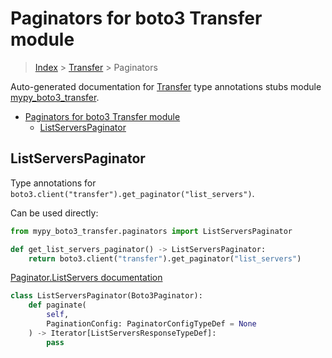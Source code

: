 # Paginators for boto3 Transfer module

> [Index](../index.md) > [Transfer](./index.md) > Paginators

Auto-generated documentation for [Transfer](https://boto3.amazonaws.com/v1/documentation/api/latest/reference/services/transfer.html#Transfer)
type annotations stubs module [mypy_boto3_transfer](https://pypi.org/project/mypy-boto3-transfer/).

- [Paginators for boto3 Transfer module](#paginators-for-boto3-transfer-module)
  - [ListServersPaginator](#listserverspaginator)

## ListServersPaginator

Type annotations for `boto3.client("transfer").get_paginator("list_servers")`.

Can be used directly:

```python
from mypy_boto3_transfer.paginators import ListServersPaginator

def get_list_servers_paginator() -> ListServersPaginator:
    return boto3.client("transfer").get_paginator("list_servers")
```

[Paginator.ListServers documentation](https://boto3.amazonaws.com/v1/documentation/api/latest/reference/services/transfer.html#Transfer.Paginator.ListServers)

```python
class ListServersPaginator(Boto3Paginator):
    def paginate(
        self,
        PaginationConfig: PaginatorConfigTypeDef = None
    ) -> Iterator[ListServersResponseTypeDef]:
        pass
```